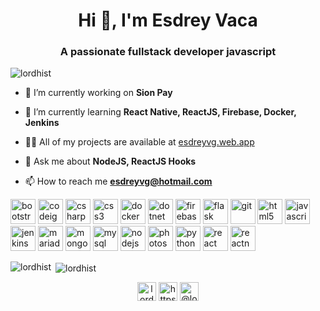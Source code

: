 <h1 align="center">Hi 👋, I'm Esdrey Vaca</h1>
<h3 align="center">A passionate fullstack developer javascript</h3>

<p align="left"> <img src="https://komarev.com/ghpvc/?username=lordhist" alt="lordhist" /> </p>

- 🔭 I’m currently working on **Sion Pay**

- 🌱 I’m currently learning **React Native, ReactJS, Firebase, Docker, Jenkins**

- 👨‍💻 All of my projects are available at [esdreyvg.web.app](esdreyvg.web.app)

- 💬 Ask me about **NodeJS, ReactJS Hooks**

- 📫 How to reach me **esdreyvg@hotmail.com**

<p align="left"><img src="https://devicons.github.io/devicon/devicon.git/icons/bootstrap/bootstrap-plain.svg" alt="bootstrap" width="40" height="40"/> <img src="https://cdn.worldvectorlogo.com/logos/codeigniter.svg" alt="codeigniter" width="40" height="40"/> <img src="https://devicons.github.io/devicon/devicon.git/icons/csharp/csharp-original.svg" alt="csharp" width="40" height="40"/> <img src="https://devicons.github.io/devicon/devicon.git/icons/css3/css3-original-wordmark.svg" alt="css3" width="40" height="40"/> <img src="https://devicons.github.io/devicon/devicon.git/icons/docker/docker-original-wordmark.svg" alt="docker" width="40" height="40"/> <img src="https://devicons.github.io/devicon/devicon.git/icons/dot-net/dot-net-original-wordmark.svg" alt="dotnet" width="40" height="40"/> <img src="https://www.vectorlogo.zone/logos/firebase/firebase-icon.svg" alt="firebase" width="40" height="40"/> <img src="https://www.vectorlogo.zone/logos/pocoo_flask/pocoo_flask-icon.svg" alt="flask" width="40" height="40"/> <img src="https://www.vectorlogo.zone/logos/git-scm/git-scm-icon.svg" alt="git" width="40" height="40"/> <img src="https://devicons.github.io/devicon/devicon.git/icons/html5/html5-original-wordmark.svg" alt="html5" width="40" height="40"/> <img src="https://devicons.github.io/devicon/devicon.git/icons/javascript/javascript-original.svg" alt="javascript" width="40" height="40"/> <img src="https://www.vectorlogo.zone/logos/jenkins/jenkins-icon.svg" alt="jenkins" width="40" height="40"/> <img src="https://www.vectorlogo.zone/logos/mariadb/mariadb-icon.svg" alt="mariadb" width="40" height="40"/> <img src="https://devicons.github.io/devicon/devicon.git/icons/mongodb/mongodb-original-wordmark.svg" alt="mongodb" width="40" height="40"/> <img src="https://devicons.github.io/devicon/devicon.git/icons/mysql/mysql-original-wordmark.svg" alt="mysql" width="40" height="40"/> <img src="https://devicons.github.io/devicon/devicon.git/icons/nodejs/nodejs-original-wordmark.svg" alt="nodejs" width="40" height="40"/> <img src="https://devicons.github.io/devicon/devicon.git/icons/photoshop/photoshop-plain.svg" alt="photoshop" width="40" height="40"/> <img src="https://devicons.github.io/devicon/devicon.git/icons/python/python-original.svg" alt="python" width="40" height="40"/> <img src="https://devicons.github.io/devicon/devicon.git/icons/react/react-original-wordmark.svg" alt="react" width="40" height="40"/> <img src="https://reactnative.dev/img/header_logo.svg" alt="reactnative" width="40" height="40"/></p><p><img align="left" src="https://github-readme-stats.vercel.app/api/top-langs/?username=lordhist&layout=compact&hide=html" alt="lordhist" /></p>

<p>&nbsp;<img align="center" src="https://github-readme-stats.vercel.app/api?username=lordhist&show_icons=true" alt="lordhist" /></p>

<p align="center">
<a href="https://dev.to/lordhist" target="blank"><img align="center" src="https://cdn.jsdelivr.net/npm/simple-icons@3.0.1/icons/dev-dot-to.svg" alt="lordhist" height="30" width="30" /></a>
<a href="https://linkedin.com/in/https://linkedin.com/in/esdrey-vaca-galeb-20227312a/" target="blank"><img align="center" src="https://cdn.jsdelivr.net/npm/simple-icons@3.0.1/icons/linkedin.svg" alt="https://linkedin.com/in/esdrey-vaca-galeb-20227312a/" height="30" width="30" /></a>
<a href="https://medium.com/@lord.hist" target="blank"><img align="center" src="https://cdn.jsdelivr.net/npm/simple-icons@3.0.1/icons/medium.svg" alt="@lord.hist" height="30" width="30" /></a>
</p>
